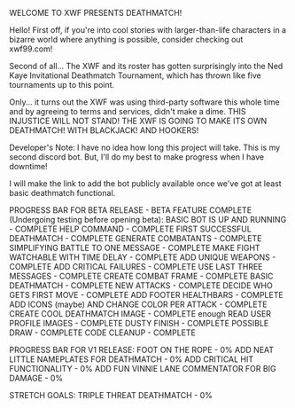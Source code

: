 WELCOME TO XWF PRESENTS DEATHMATCH!

Hello! First off, if you're into cool stories with larger-than-life characters in a bizarre world where anything is possible, consider checking out xwf99.com!

Second of all... The XWF and its roster has gotten surprisingly into the Ned Kaye Invitational Deathmatch Tournament, which has thrown like five tournaments up to this point.

Only... it turns out the XWF was using third-party software this whole time and by agreeing to terms and services, didn't make a dime. THIS INJUSTICE WILL NOT STAND! THE XWF IS GOING TO MAKE ITS OWN DEATHMATCH! WITH BLACKJACK! AND HOOKERS!

Developer's Note:
I have no idea how long this project will take. This is my second discord bot. But, I'll do my best to make progress when I have downtime!

I will make the link to add the bot publicly available once we've got at least basic deathmatch functional.

PROGRESS BAR FOR BETA RELEASE - BETA FEATURE COMPLETE (Undergoing testing before opening beta):
BASIC BOT IS UP AND RUNNING - COMPLETE
HELP COMMAND - COMPLETE
FIRST SUCCESSFUL DEATHMATCH - COMPLETE
GENERATE COMBATANTS - COMPLETE
SIMPLIFYING BATTLE TO ONE MESSAGE - COMPLETE
MAKE FIGHT WATCHABLE WITH TIME DELAY - COMPLETE
ADD UNIQUE WEAPONS - COMPLETE
ADD CRITICAL FAILURES - COMPLETE
USE LAST THREE MESSAGES - COMPLETE
CREATE COMBAT FRAME - COMPLETE
BASIC DEATHMATCH - COMPLETE
NEW ATTACKS - COMPLETE
DECIDE WHO GETS FIRST MOVE - COMPLETE
ADD FOOTER HEALTHBARS - COMPLETE
ADD ICONS (maybe) AND CHANGE COLOR PER ATTACK - COMPLETE
CREATE COOL DEATHMATCH IMAGE - COMPLETE enough
READ USER PROFILE IMAGES - COMPLETE
DUSTY FINISH - COMPLETE
POSSIBLE DRAW - COMPLETE
CODE CLEANUP - COMPLETE

PROGRESS BAR FOR V1 RELEASE:
FOOT ON THE ROPE - 0%
ADD NEAT LITTLE NAMEPLATES FOR DEATHMATCH - 0%
ADD CRITICAL HIT FUNCTIONALITY - 0%
ADD FUN VINNIE LANE COMMENTATOR FOR BIG DAMAGE - 0%

STRETCH GOALS:
TRIPLE THREAT DEATHMATCH - 0%
